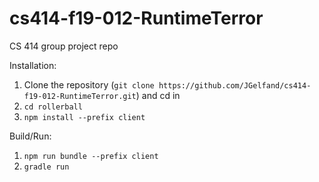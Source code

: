 # cs414-f19-012-RuntimeTerror
CS 414 group project repo

Installation:
1. Clone the repository (`git clone https://github.com/JGelfand/cs414-f19-012-RuntimeTerror.git`) and cd in
2. `cd rollerball`
3. `npm install --prefix client`

Build/Run:
1. `npm run bundle --prefix client`
2. `gradle run`
